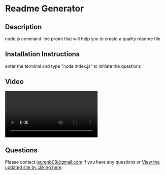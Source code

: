 # **Readme Generator**

## **Description**

node js command line promt that will help you to create a quality readme file

## **Installation Instructions**

enter the terminal and type "node index.js" to initiate the questions

## **Video**

![](https://github.com/laurenb08/ReadmeCreator/raw/main/ReadMeGenerator.mp4)

## **Questions**

Please contact <laurenb08@gmail.com> if you have any questions or [View the updated site by cliking here](https://github.com/laurenb08/ReadmeCreator).
